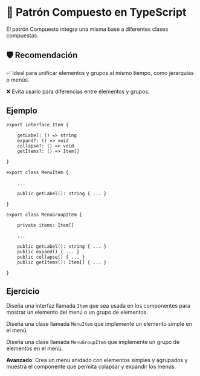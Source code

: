 # 🍱 Patrón Compuesto en TypeScript

El patrón Compuesto integra una misma base a diferentes clases compuestas.

## 🛡️ Recomendación

✅ Ideal para unificar elementos y grupos al mismo tiempo, como jerarquías o menús.

❌ Evita usarlo para diferencias entre elementos y grupos.

## Ejemplo

```tsx
export interface Item {

    getLabel: () => string
    expand?: () => void
    collapse?: () => void
    getItems?: () => Item[]

}

export class MenuItem {

    ...

    public getLabel(): string { ... }

}

export class MenuGroupItem {

    private items: Item[]

    ...

    public getLabel(): string { ... }
    public expand() { ... }
    public collapse() { ... }
    public getItems(): Item[] { ... }

}
```

## Ejercicio

Diseña una interfaz llamada `Item` que sea usada en los componentes para mostrar un elemento del menú o un grupo de elementos.

Diseña una clase llamada `MenuItem` que implemente un elemento simple en el menú.

Diseña una clase llamada `MenuGroupItem` que implemente un grupo de elementos en el menú.

**Avanzado**: Crea un menu anidado con elementos simples y agrupados y muestra el componente que permita colapsar y expandir los menús.

